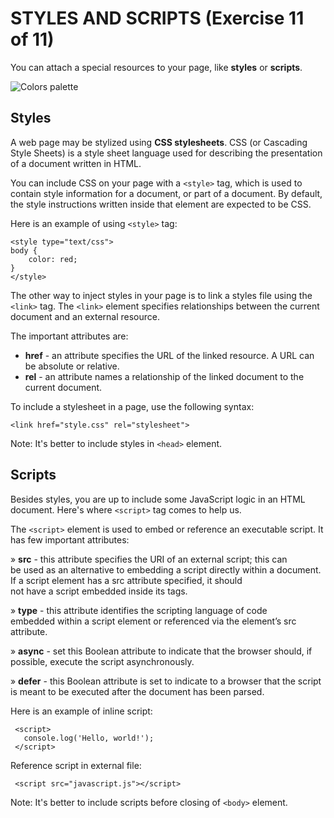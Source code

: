 # STYLES AND SCRIPTS \(Exercise 11 of 11\)

You can attach a special resources to your page, like **styles** or **scripts**.

![Colors palette](https://images.pexels.com/photos/5933/color-paint-palette-wall-painting.jpg?auto=compress&cs=tinysrgb&h=750&w=1260)

## Styles

A web page may be stylized using **CSS stylesheets**. CSS \(or Cascading Style Sheets\) is a style sheet language used for describing the presentation of a document written in HTML.

You can include CSS on your page with a `<style>` tag, which is used to contain style information for a document, or part of a document. By default, the style instructions written inside that element are expected to be CSS.

Here is an example of using `<style>` tag:

```markup
<style type="text/css">
body {
    color: red;
}
</style>
```

The other way to inject styles in your page is to link a styles file using the `<link>` tag. The `<link>` element specifies relationships between the current document and an external resource.

The important attributes are:

* **href** - an attribute specifies the URL of the linked resource. A URL can be absolute or relative.
* **rel** - an attribute names a relationship of the linked document to the current document.

To include a stylesheet in a page, use the following syntax:

```markup
<link href="style.css" rel="stylesheet">
```

Note: It's better to include styles in `<head>` element.

## Scripts

Besides styles, you are up to include some JavaScript logic in an HTML document. Here's where `<script>` tag comes to help us.

The `<script>` element is used to embed or reference an executable script. It has few important attributes:

» **src** - this attribute specifies the URI of an external script; this can  
be used as an alternative to embedding a script directly within a document. If a script element has a src attribute specified, it should  
not have a script embedded inside its tags.

» **type** - this attribute identifies the scripting language of code  
embedded within a script element or referenced via the element’s src attribute.

» **async** - set this Boolean attribute to indicate that the browser should, if possible, execute the script asynchronously.

» **defer** - this Boolean attribute is set to indicate to a browser that the script is meant to be executed after the document has been parsed.

Here is an example of inline script:

```markup
 <script>
   console.log('Hello, world!');
 </script>
```

Reference script in external file:

```markup
 <script src="javascript.js"></script>
```

Note: It's better to include scripts before closing of `<body>` element.

